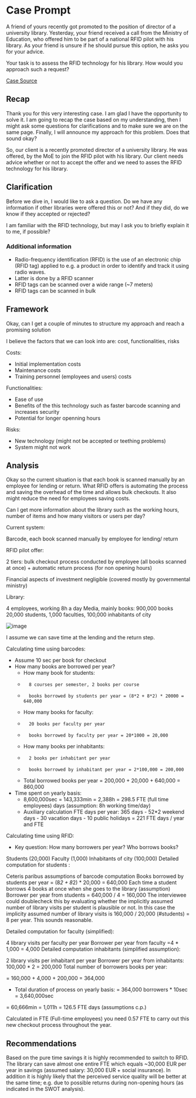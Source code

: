 <h1> Case Prompt </h1>

<p> A friend of yours recently got promoted to the position of director of a university library. Yesterday, your friend received a call from the Ministry of Education, who offered him to be part of a national RFID pilot with his library. As your friend is unsure if he should pursue this option, he asks you for your advice.

Your task is to assess the RFID technology for his library. How would you approach such a request? </p>

<a href = "https://www.preplounge.com/en/management-consulting-cases/candidate-led-usual-style/intermediate/dhl-consulting-case-books-codes-77"> Case Source </a>

## Recap

<p> Thank you for this very interesting case. I am glad I have the opportunity to solve it. 
I am going to recap the case based on my understanding, then I might ask some questions for clarifications
and to make sure we are on the same page. Finally, I will announce my approach for this problem. 
Does that sound okay? </p>

<p> So, our client is a recently promoted director of a university library. He was offered, by the MoE to join 
  the RFID pilot with his library. Our client needs advice whether or not to accept the offer and we need to asses the
  RFID technology for his library. </p>

## Clarification

  <p> Before we dive in, I would like to ask a question. Do we have any information if other libraries were
  offered this or not? And if they did, do we know if they accepted or rejected? </p>
  <p> I am familiar with the RFID technology, but may I ask you to briefly explain it to me, if possible? </p>
  
  <h3> Additional information </h3>
  <ul>
  
  <li> Radio-frequency identification (RFID) is the use of an electronic chip (RFID tag) applied to e.g. a product in order to identify and track it using radio waves. </li>
  <li> Latter is done by a RFID scanner </li>
  <li> RFID tags can be scanned over a wide range (~7 meters) </li>
  <li> RFID tags can be scanned in bulk </li>
  
  </ul>

## Framework

  <p> Okay, can I get a couple of minutes to structure my approach and reach a promising solution </p>
    
  <p> I believe the factors that we can look into are: cost, functionalities, risks </p>
  Costs:
  <ul>
  <li> Initial implementation costs </li>
  <li> Maintenance costs </li>
  <li> Training personnel (employees and users) costs </li>
  </ul>
  
  Functionalities:
  <ul>
  <li> Ease of use </li>
  <li> Benefits of the this technology such as faster barcode scanning and increases security </li>
  <li> Potential for longer openning hours </li>
  </ul>
  
  Risks:
  <ul>
  <li> New technology (might not be accepted or teething problems) </li>
  <li> System might not work </li>
  </ul>

## Analysis

</p>Okay so the current situation is that each book is scanned manually by an employee for lending or return.
  What RFID offers is automating the process and saving the overhead of the time and allows bulk checkouts. 
  It also might reduce the need for employees saving costs. </p>
  
 <p> Can I get more information about the library such as the working hours, number of items and how many visitors or users per day? </p>

Current system:

Barcode, each book scanned manually by employee for lending/ return


RFID pilot offer:

2 tiers: bulk checkout process conducted by employee (all books scanned at once) + automatic return process (for non opening hours)


Financial aspects of investment negligible (covered mostly by governmental ministry)


Library:

4 employees, working 8h a day
Media, mainly books: 900,000 books
20,000 students, 1,000 faculties, 100,000 inhabitants of city

![image](https://user-images.githubusercontent.com/47666430/158189109-8b4e9807-c9db-40d9-96af-5ac29e39a040.png)

I assume  we can save time at the lending and the return step.


Calculating time using barcodes:
- Assume 10 sec per book for checkout
- How many books are borrowed per year?
  - How many book for students:
  -       8 courses per semester, 2 books per course
  -       books borrowed by students per year = (8*2 + 8*2) * 20000 = 640,000
  - How many books for faculty:
  -       20 books per faculty per year
  -       books borrowed by faculty per year = 20*1000 = 20,000
  - How many books per inhabitants:
  -       2 books per inhabitant per year
  -       books borrowed by inhabitant per year = 2*100,000 = 200,000
  - Total borrowed books per year = 200,000 + 20,000 + 640,000 = 860,000
- Time spent on yearly basis:
  - 8,600,000sec = 143,333min = 2,388h = 298.5 FTE (full time employees) days (assumption: 8h working time/day)
  - Auxiliary calculation FTE days per year:
      365 days - 52*2 weekend days - 30 vacation days - 10 public holidays = 221 FTE days / year and FTE

Calculating time using RFID:
- Key question: How many borrowers per year?
Who borrows books?

Students (20,000)
Faculty (1,000)
Inhabitants of city (100,000)
Detailed computation for students :

Ceteris paribus assumptions of barcode computation
Books borrowed by students per year = (8*2 + 8*2) * 20,000 = 640,000
Each time a student borrows 4 books at once when she goes to the library (assumption)
Borrower per year from students = 640,000 / 4 = 160,000
The interviewee could doublecheck this by evaluating whether the implicitly assumed number of library visits per student is plausible or not. In this case the implicity assumed number of library visits is 160,000 / 20,000 (#students) = 8 per year. This sounds reasonable.

Detailed computation for faculty (simplified):

4 library visits per faculty per year
Borrower per year from faculty =4 * 1,000 = 4,000
Detailed computation inhabitants (simplified assumption):

2 library visits per inhabitant per year
Borrower per year from inhabitants: 100,000 * 2 = 200,000
Total number of borrowers books per year:

= 160,000 + 4,000 + 200,000 = 364,000

- Total duration of process on yearly basis:
= 364,000 borrowers * 10sec = 3,640,000sec

= 60,666min = 1,011h = 126.5 FTE days (assumptions c.p.)

Calculated in FTE (Full-time employees) you need 0.57 FTE to carry out this new checkout process throughout the year.

## Recommendations

Based on the pure time savings it is highly recommended to switch to RFID. 
The library can save almost one entire FTE which equals ~30,000 EUR per year in savings 
(assumed salary: 30,000 EUR + social insurance). 
In addition it is highly likely that the perceived service quality will be better at the same time; 
e.g. due to possible returns during non-opening hours (as indicated in the SWOT analysis).













